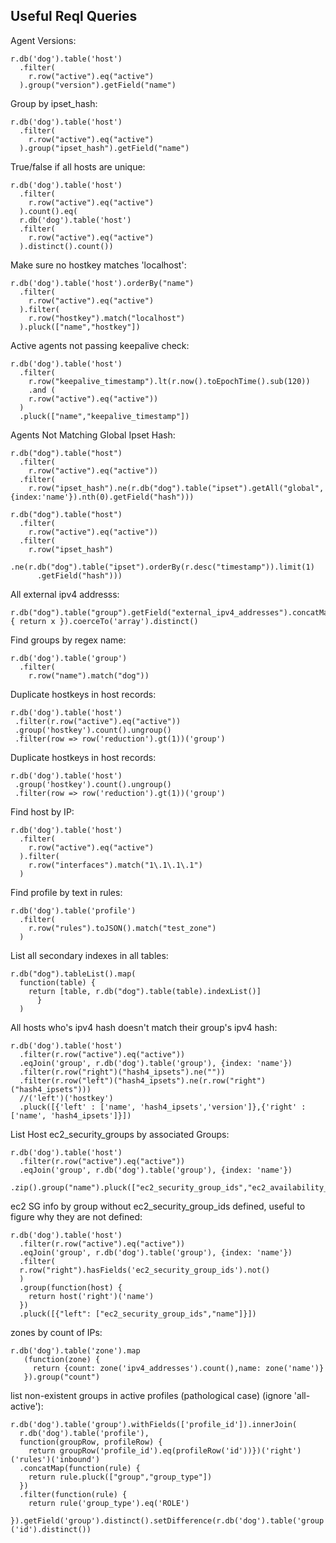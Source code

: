 Useful Reql Queries
-----

Agent Versions:
```
r.db('dog').table('host')
  .filter( 
    r.row("active").eq("active")
  ).group("version").getField("name")
```

Group by ipset_hash:
```
r.db('dog').table('host')
  .filter( 
    r.row("active").eq("active")
  ).group("ipset_hash").getField("name")
```

True/false if all hosts are unique:
```
r.db('dog').table('host')
  .filter( 
    r.row("active").eq("active")
  ).count().eq(
  r.db('dog').table('host')
  .filter( 
    r.row("active").eq("active")
  ).distinct().count())
```

Make sure no hostkey matches 'localhost':
```
r.db('dog').table('host').orderBy("name")
  .filter( 
    r.row("active").eq("active")
  ).filter(
    r.row("hostkey").match("localhost")
  ).pluck(["name","hostkey"])
```

Active agents not passing keepalive check:
```
r.db('dog').table('host')
  .filter(
    r.row("keepalive_timestamp").lt(r.now().toEpochTime().sub(120)) 
    .and ( 
    r.row("active").eq("active"))
  )
  .pluck(["name","keepalive_timestamp"])
```

Agents Not Matching Global Ipset Hash:
```
r.db("dog").table("host")
  .filter(
    r.row("active").eq("active"))
  .filter( 
    r.row("ipset_hash").ne(r.db("dog").table("ipset").getAll("global",{index:'name'}).nth(0).getField("hash")))
```
```
r.db("dog").table("host")
  .filter(
    r.row("active").eq("active"))
  .filter( 
    r.row("ipset_hash")
    .ne(r.db("dog").table("ipset").orderBy(r.desc("timestamp")).limit(1)
      .getField("hash")))
```
All external ipv4 addresss:
```
r.db("dog").table("group").getField("external_ipv4_addresses").concatMap(function(x) { return x }).coerceTo('array').distinct()
```
Find groups by regex name:
```
r.db('dog').table('group')
  .filter( 
    r.row("name").match("dog"))
```
Duplicate hostkeys in host records:
```
r.db('dog').table('host')
 .filter(r.row("active").eq("active"))
 .group('hostkey').count().ungroup()
 .filter(row => row('reduction').gt(1))('group')
```
Duplicate hostkeys in host records:
```
r.db('dog').table('host')
 .group('hostkey').count().ungroup()
 .filter(row => row('reduction').gt(1))('group')
```
Find host by IP:
```
r.db('dog').table('host')
  .filter( 
    r.row("active").eq("active")
  ).filter(
    r.row("interfaces").match("1\.1\.1\.1")
  )
```
Find profile by text in rules:
```
r.db('dog').table('profile')
  .filter(
    r.row("rules").toJSON().match("test_zone")
  )
```
List all secondary indexes in all tables:
```
r.db("dog").tableList().map(
  function(table) {
  	return [table, r.db("dog").table(table).indexList()]
      }
  )
```

All hosts who's ipv4 hash doesn't match their group's ipv4 hash:
```
r.db('dog').table('host')
  .filter(r.row("active").eq("active"))
  .eqJoin('group', r.db('dog').table('group'), {index: 'name'})
  .filter(r.row("right")("hash4_ipsets").ne(""))
  .filter(r.row("left")("hash4_ipsets").ne(r.row("right")("hash4_ipsets")))
  //('left')('hostkey')
  .pluck([{'left' : ['name', 'hash4_ipsets','version']},{'right' : ['name', 'hash4_ipsets']}])
```

List Host ec2_security_groups by associated Groups:
```
r.db('dog').table('host')
  .filter(r.row("active").eq("active"))
  .eqJoin('group', r.db('dog').table('group'), {index: 'name'})
  .zip().group("name").pluck(["ec2_security_group_ids","ec2_availability_zone"]).distinct()
```

ec2 SG info by group without ec2_security_group_ids defined, useful to figure why they are not defined:
```
r.db('dog').table('host')
  .filter(r.row("active").eq("active"))
  .eqJoin('group', r.db('dog').table('group'), {index: 'name'})
  .filter(
  r.row("right").hasFields('ec2_security_group_ids').not()
  )
  .group(function(host) {
    return host('right')('name')
  })
  .pluck([{"left": ["ec2_security_group_ids","name"]}])
```

zones by count of IPs:
```
r.db('dog').table('zone').map
   (function(zone) {
     return {count: zone('ipv4_addresses').count(),name: zone('name')}
   }).group("count")
```

list non-existent groups in active profiles (pathological case) (ignore 'all-active'):
```
r.db('dog').table('group').withFields(['profile_id']).innerJoin(
  r.db('dog').table('profile'), 
  function(groupRow, profileRow) {
    return groupRow('profile_id').eq(profileRow('id'))})('right')('rules')('inbound')
  .concatMap(function(rule) {
    return rule.pluck(["group","group_type"])
  })
  .filter(function(rule) {
    return rule('group_type').eq('ROLE')
  }).getField('group').distinct().setDifference(r.db('dog').table('group')('id').distinct())
```
